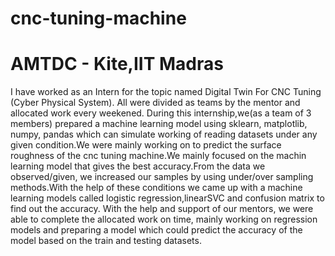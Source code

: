 # cnc-tuning-machine
# AMTDC - Kite,IIT Madras
I have worked as an Intern for the topic named Digital Twin For CNC Tuning (Cyber Physical System).
All were divided as teams by the mentor and allocated work every weekened.
During this internship,we(as a team of 3 members) prepared a machine learning model using sklearn, matplotlib, numpy, pandas  which can simulate working of reading datasets under any given condition.We were mainly working on to predict the surface roughness of the cnc tuning machine.We mainly focused on the machin learning model that gives the best accuracy.From the data we observed/given, we increased our samples by using under/over sampling methods.With the help of these conditions we came up with a machine learning models called logistic regression,linearSVC and confusion matrix to find out the accuracy.
With the help and support of our mentors, we were able to complete the allocated work on time, mainly working on regression models and preparing a model which could predict the accuracy of the model based on the train and testing datasets.
